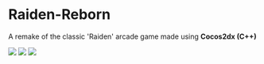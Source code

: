 # Raiden-Reborn
A remake of the classic 'Raiden' arcade game made using **Cocos2dx (C++)**

![](https://i.imgur.com/NVMxBRo.png)
![](https://i.imgur.com/lVnjNf4.png)
![](https://i.imgur.com/x7EIBLZ.png)
